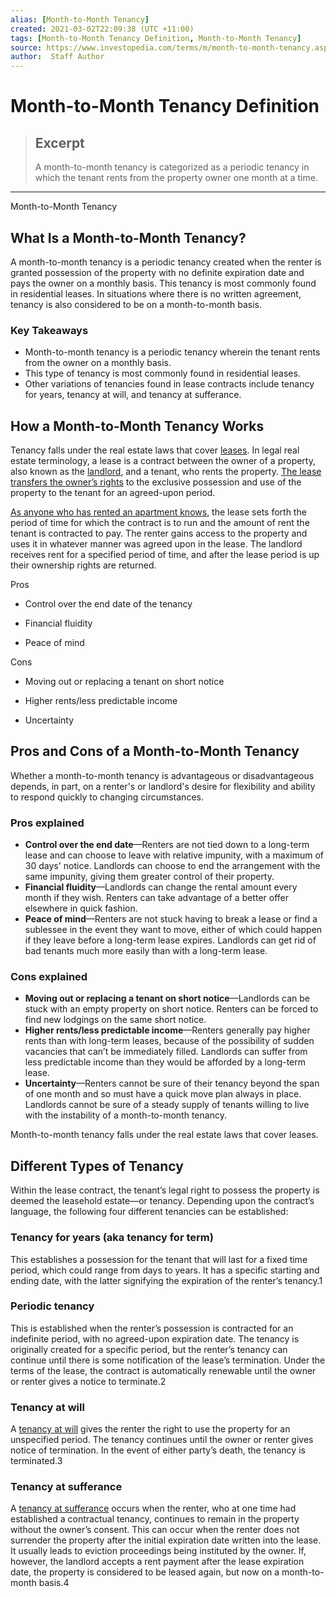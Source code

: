 ```yaml
---
alias: [Month-to-Month Tenancy]
created: 2021-03-02T22:09:38 (UTC +11:00)
tags: [Month-to-Month Tenancy Definition, Month-to-Month Tenancy]
source: https://www.investopedia.com/terms/m/month-to-month-tenancy.asp
author:  Staff Author
---
```


# Month-to-Month Tenancy Definition

> ## Excerpt
> A month-to-month tenancy is categorized as a periodic tenancy in which the tenant rents from the property owner one month at a time.

---

Month-to-Month Tenancy
## What Is a Month-to-Month Tenancy?

A month-to-month tenancy is a periodic tenancy created when the renter is granted possession of the property with no definite expiration date and pays the owner on a monthly basis. This tenancy is most commonly found in residential leases. In situations where there is no written agreement, tenancy is also considered to be on a month-to-month basis.

### Key Takeaways

-   Month-to-month tenancy is a periodic tenancy wherein the tenant rents from the owner on a monthly basis. 
-   This type of tenancy is most commonly found in residential leases.
-   Other variations of tenancies found in lease contracts include tenancy for years, tenancy at will, and tenancy at sufferance. 

## How a Month-to-Month Tenancy Works

Tenancy falls under the real estate laws that cover [leases](https://www.investopedia.com/terms/l/lease.asp). In legal real estate terminology, a lease is a contract between the owner of a property, also known as the [landlord](https://www.investopedia.com/terms/l/landlord.asp), and a tenant, who rents the property. [The lease transfers the owner’s rights](https://www.investopedia.com/articles/personal-finance/090315/millennials-guide-how-read-lease.asp) to the exclusive possession and use of the property to the tenant for an agreed-upon period.

[As anyone who has rented an apartment knows](https://www.investopedia.com/articles/younginvestors/07/ready_to_rent.asp), the lease sets forth the period of time for which the contract is to run and the amount of rent the tenant is contracted to pay. The renter gains access to the property and uses it in whatever manner was agreed upon in the lease. The landlord receives rent for a specified period of time, and after the lease period is up their ownership rights are returned.

Pros

-   Control over the end date of the tenancy
    
-   Financial fluidity
    
-   Peace of mind
    

Cons

-   Moving out or replacing a tenant on short notice
    
-   Higher rents/less predictable income
    
-   Uncertainty
    

## Pros and Cons of a Month-to-Month Tenancy

Whether a month-to-month tenancy is advantageous or disadvantageous depends, in part, on a renter's or landlord's desire for flexibility and ability to respond quickly to changing circumstances.

### Pros explained

-   **Control over the end date**—Renters are not tied down to a long-term lease and can choose to leave with relative impunity, with a maximum of 30 days' notice. Landlords can choose to end the arrangement with the same impunity, giving them greater control of their property.
-   **Financial fluidity**—Landlords can change the rental amount every month if they wish. Renters can take advantage of a better offer elsewhere in quick fashion.
-   **Peace of mind**—Renters are not stuck having to break a lease or find a sublessee in the event they want to move, either of which could happen if they leave before a long-term lease expires. Landlords can get rid of bad tenants much more easily than with a long-term lease.

### Cons explained

-   **Moving out or replacing a tenant on short notice**—Landlords can be stuck with an empty property on short notice. Renters can be forced to find new lodgings on the same short notice.
-   **Higher rents/less predictable income**—Renters generally pay higher rents than with long-term leases, because of the possibility of sudden vacancies that can’t be immediately filled. Landlords can suffer from less predictable income than they would be afforded by a long-term lease.
-   **Uncertainty**—Renters cannot be sure of their tenancy beyond the span of one month and so must have a quick move plan always in place. Landlords cannot be sure of a steady supply of tenants willing to live with the instability of a month-to-month tenancy.

Month-to-month tenancy falls under the real estate laws that cover leases.

## Different Types of Tenancy

Within the lease contract, the tenant’s legal right to possess the property is deemed the leasehold estate—or tenancy. Depending upon the contract’s language, the following four different tenancies can be established:

### Tenancy for years (aka tenancy for term)

This establishes a possession for the tenant that will last for a fixed time period, which could range from days to years. It has a specific starting and ending date, with the latter signifying the expiration of the renter’s tenancy.1

### Periodic tenancy

This is established when the renter’s possession is contracted for an indefinite period, with no agreed-upon expiration date. The tenancy is originally created for a specific period, but the renter’s tenancy can continue until there is some notification of the lease’s termination. Under the terms of the lease, the contract is automatically renewable until the owner or renter gives a notice to terminate.2

### Tenancy at will

A [tenancy at will](https://www.investopedia.com/terms/t/tenancy-at-will.asp) gives the renter the right to use the property for an unspecified period. The tenancy continues until the owner or renter gives notice of termination. In the event of either party’s death, the tenancy is terminated.3

### Tenancy at sufferance

A [tenancy at sufferance](https://www.investopedia.com/terms/t/tenancy-at-sufferance.asp) occurs when the renter, who at one time had established a contractual tenancy, continues to remain in the property without the owner’s consent. This can occur when the renter does not surrender the property after the initial expiration date written into the lease. It usually leads to eviction proceedings being instituted by the owner. If, however, the landlord accepts a rent payment after the lease expiration date, the property is considered to be leased again, but now on a month-to-month basis.4
